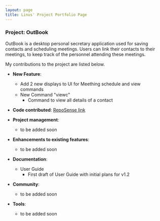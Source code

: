 ```yaml
---
layout: page
title: Linus' Project Portfolio Page
---
```


### Project: OutBook

OutBook is a desktop personal secretary application used for saving contacts and scheduling meetings. Users can link their contacts to their meetings, to keep track of the personnel attending these meetings.

My contributions to the project are listed below.

- **New Feature**:

  - Add 2 new displays to UI for Meething schedule and view commands
  - New Command "viewc"
    - Command to view all details of a contact

- **Code contributed**: [RepoSense link](https://nus-cs2103-ay2324s1.github.io/tp-dashboard/?search=lomaply&breakdown=true)

- **Project management**:

  - to be added soon

- **Enhancements to existing features**:

  - to be added soon

- **Documentation**:
  
  - User Guide
    - First draft of User Guide with initial plans for v1.2

- **Community**:

  - to be added soon

- **Tools**:

  - to be added soon
